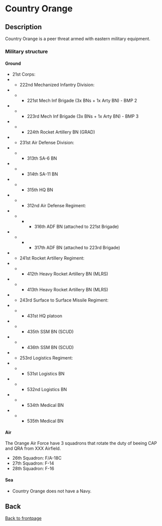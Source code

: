 # Country Orange

## Description
Country Orange is a peer threat armed with eastern military equipment.

### Military structure


#### Ground
- 21st Corps:
- - 222nd Mechanized Infantry Division: 
- - - 221st Mech Inf Brigade (3x BNs + 1x Arty BN) - BMP 2 
- - - 223rd Mech Inf Brigade (3x BNs + 1x Arty BN) - BMP 3
- - - 224th Rocket Artillery BN (GRAD)
- - 231st Air Defense Division: 
- - - 313th SA-6 BN 
- - - 314th SA-11 BN 
- - - 315th HQ BN
- - - 312nd Air Defense Regiment: 
- - - - 316th ADF BN (attached to 221st Brigade)
- - - - 317th ADF BN (attached to 223rd Brigade)
- - 241st Rocket Artillery Regiment: 
- - - 412th Heavy Rocket Artillery BN (MLRS)
- - - 413th Heavy Rocket Artillery BN (MLRS)
- - 243rd Surface to Surface Missile Regiment: 
- - - 431st HQ platoon 
- - - 435th SSM BN (SCUD)
- - - 436th SSM BN (SCUD)
- - 253rd Logistics Regiment: 
- - - 531st Logistics BN 
- - - 532nd Logistics BN 
- - - 534th Medical BN 
- - - 535th Medical BN


#### Air
The Orange Air Force have 3 squadrons that rotate the duty of beeing CAP and QRA from XXX Airfield.
- 26th Squadron: F/A-18C
- 27th Squadron: F-14
- 28th Squadron: F-16


#### Sea
- Country Orange does not have a Navy.

##


## Back
[Back to frontpage](https://132nd-vwing.github.io/TRMT-Brief/)
